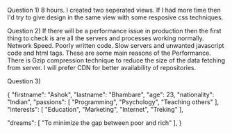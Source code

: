 Question  1) 8 hours. I created two seperated views. If I had more time then I'd try to give design in the same view with some resposive css techniques.  

Question 2) If there will be a performance issue in production then the first thing to check is are all the servers and processes working normally. Network Speed. Poorly written code. Slow servers and unwanted javascript code and html tags. These are some main reasons of the Performance. There is Gzip compression technique to reduce the size of the data fetching from server. I will prefer CDN for better availability of repositories. 

Question 3) 

{
"firstname": "Ashok",
"lastname": "Bhambare",
"age": 23,
"nationality": "Indian",
"passions": [
"Programming",
"Psychology",
"Teaching others"
],
"interests": [
"Education",
"Marketing",
"Internet",
"Treking"
],

"dreams": [
"To minimize the gap between poor and rich"
],
}